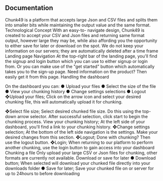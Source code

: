 ## Documentation

Chunk49 is a platform that accepts large Json and CSV files and splits them into smaller bits while 
maintaining the output value and the same format.
Technological Concept
With an easy-to- navigate design, Chunk49 is created to accept your CSV and Json files and returning 
same format output, however large they may be, while also affording you the opportunity to either save 
for later or download on the spot.
We do not keep your information on our servers; they are automatically deleted after a time frame
Landing page Navigation
At the top-right bar of the landing page, you'll find the signup and login button which you can use to 
either signup or login from. Or you can make use of the "get started" button which automatically takes 
you to the sign-up page. Need information on the product? Then easily get it from this page.
Handling the dashboard

On the dashboard you can:
● Upload your files
● Select the size of the file
● View your chunking history
● Change settings selections
● Logout
❖Upload your files;
Click on the arrow icon and select your desired chunking file, this will automatically upload it for
chunking.

❖Select file size;
Select desired chunked file size. Do this using the top-down arrow selector. After successful 
selection, click start to begin the chunking process.
View your chunking history;
At the left side of your dashboard, you'll find a link to your chunking history.
❖Change settings selection;
At the bottom of the left side navigation is the settings. Make your desired changes from this 
section.
❖Logout;
Done with chunking? Then use the logout button. 
❖Login;
When returning to our platform to perform another chunking, use the login button to gain access 
into your dashboard
Chunking a file
Only upload your large CSV or Json files for chunking, other formats are currently not available.
Download or save for later
● Download button;
When selected will download your chunked file directly into your downloads folder
● Save for later;
Save your chunked file on or server for up to 24hours to before downloading